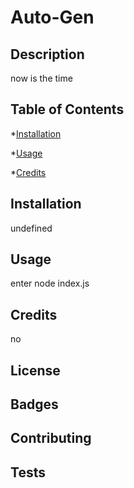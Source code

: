 # Auto-Gen

  ## Description
  now is the time


  ## Table of Contents
  *[Installation](#installation)

  *[Usage](#usage)

  *[Credits](#credits)

  
  ## Installation
  undefined


  ## Usage
  enter node index.js


  ## Credits
  no


  ## License


  ## Badges


  ## Contributing


  ## Tests
  